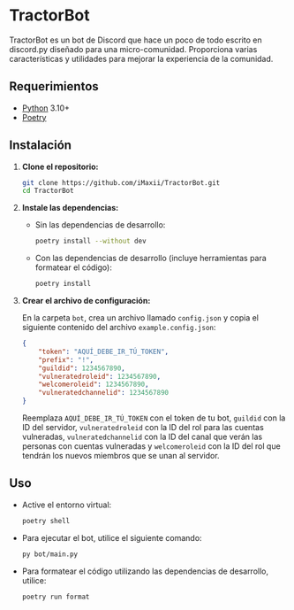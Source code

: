 # TractorBot

TractorBot es un bot de Discord que hace un poco de todo escrito en discord.py diseñado para una micro-comunidad. Proporciona varias características y utilidades para mejorar la experiencia de la comunidad.

## Requerimientos

- [Python](https://www.python.org/downloads/) 3.10+
- [Poetry](https://python-poetry.org/docs/#installation)

## Instalación

1. **Clone el repositorio:**

    ```sh
    git clone https://github.com/iMaxii/TractorBot.git
    cd TractorBot
    ```

2. **Instale las dependencias:**

    - Sin las dependencias de desarrollo:

        ```sh
        poetry install --without dev
        ```

    - Con las dependencias de desarrollo (incluye herramientas para formatear el código):

        ```sh
        poetry install
        ```

3. **Crear el archivo de configuración:**

    En la carpeta `bot`, crea un archivo llamado `config.json` y copia el siguiente contenido del archivo `example.config.json`:

    ```json
    {
        "token": "AQUÍ_DEBE_IR_TÚ_TOKEN",
        "prefix": "!",
        "guildid": 1234567890,
        "vulneratedroleid": 1234567890,
        "welcomeroleid": 1234567890,
        "vulneratedchannelid": 1234567890
    }
    ```

    Reemplaza `AQUÍ_DEBE_IR_TÚ_TOKEN` con el token de tu bot, `guildid` con la ID del servidor, `vulneratedroleid` con la ID del rol para las cuentas vulneradas, `vulneratedchannelid` con la ID del canal que verán las personas con cuentas vulneradas y `welcomeroleid` con la ID del rol que tendrán los nuevos miembros que se unan al servidor.

## Uso

  - Active el entorno virtual:

    ```sh
    poetry shell
    ```

  - Para ejecutar el bot, utilice el siguiente comando:

    ```sh
    py bot/main.py
    ```

  - Para formatear el código utilizando las dependencias de desarrollo, utilice:

    ```sh
    poetry run format
    ```
